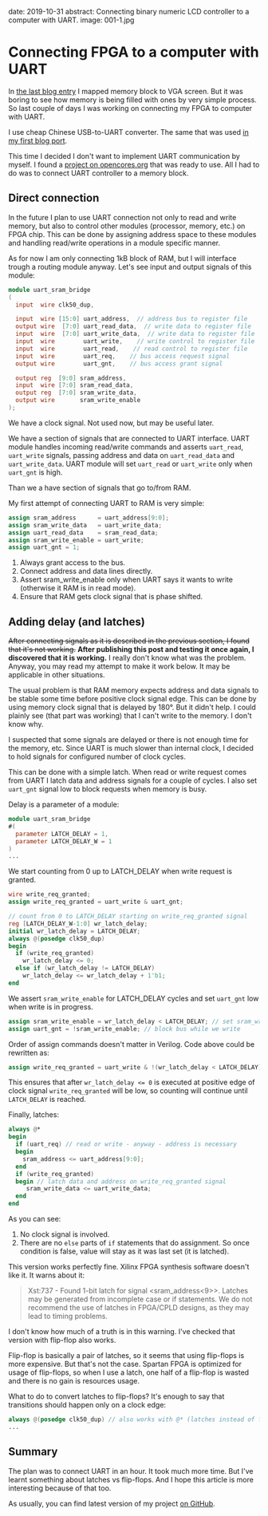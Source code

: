 date: 2019-10-31
abstract: Connecting binary numeric LCD controller to a computer with UART.
image: 001-1.jpg

# Connecting FPGA to a computer with UART

In [the last blog entry](013-Binary-numeric-screen-mode) I mapped memory block
to VGA screen. But it was boring to see
how memory is being filled with ones by very simple process.
So last couple of days I was working on connecting my FPGA to computer with
UART.

I use cheap Chinese USB-to-UART converter. The same that was used
[in my first blog port](001-Play-with-forth-and-STM32).

This time I decided I don't want to implement UART communication by myself.
I found a [project on opencores.org](https://opencores.org/projects/uart2bus) that was ready
to use. All I had to do was to connect UART controller to a memory block.

## Direct connection

In the future I plan to use UART connection not only to read and write memory,
but also to control other modules (processor, memory, etc.)
on FPGA chip. This can be done by assigning address space to these
modules and handling read/write operations in a module specific manner.

As for now I am only connecting 1kB block of RAM, but I will interface trough
a routing module anyway. Let's see input and output signals of this module:

```Verilog
module uart_sram_bridge
(
  input  wire clk50_dup,

  input  wire [15:0] uart_address,  // address bus to register file
  output wire  [7:0] uart_read_data,  // write data to register file
  input  wire  [7:0] uart_write_data,  // write data to register file
  input  wire        uart_write,    // write control to register file
  input  wire        uart_read,    // read control to register file
  input  wire        uart_req,    // bus access request signal
  output wire        uart_gnt,    // bus access grant signal

  output reg  [9:0] sram_address,
  input  wire [7:0] sram_read_data,
  output reg  [7:0] sram_write_data,
  output wire       sram_write_enable
);
```

We have a clock signal. Not used now, but may be useful later.

We have a section of signals that are connected to UART interface. UART
module handles incoming read/write commands and asserts `uart_read`,
`uart_write` signals, passing address and data on `uart_read_data`
and `uart_write_data`. UART module will set `uart_read` or `uart_write`
only when `uart_gnt` is high.

Than we a have section of signals that go to/from RAM.

My first attempt of connecting UART to RAM is very simple:

```Verilog
assign sram_address      = uart_address[9:0];
assign sram_write_data   = uart_write_data;
assign uart_read_data    = sram_read_data;
assign sram_write_enable = uart_write;
assign uart_gnt = 1;
```

1. Always grant access to the bus.
2. Connect address and data lines directly.
3. Assert sram_write_enable only when UART says it wants to write (otherwise it
   RAM is in read mode).
4. Ensure that RAM gets clock signal that is phase shifted.

## Adding delay (and latches)

~~After connecting signals as it is described in the previous section,
I found that it's not working.~~ **After publishing this post
and testing it once again, I discovered that it is working.**
I really don't know what was the problem. Anyway, you may
read my attempt to make it work below. It may be applicable in other
situations.

The usual problem is that RAM memory expects address and data signals
to be stable some time before positive clock signal edge.
This can be done by using memory clock signal that is delayed by 180&deg;.
But it didn't help. I could plainly see (that part was working)
that I can't write to the memory. I don't know why.

I suspected that some signals are delayed or there is not enough time
for the memory, etc.
Since UART is much slower than internal clock, I decided to hold
signals for configured number of clock cycles.

This can be done with a simple latch. When read or write request comes
from UART I latch data and address signals for a couple of cycles. I also
set `uart_gnt` signal low to block requests when memory is busy.

Delay is a parameter of a module:

```Verilog
module uart_sram_bridge
#(
  parameter LATCH_DELAY = 1,
  parameter LATCH_DELAY_W = 1
)
...
```

We start counting from 0 up to LATCH_DELAY when write request is granted.

```Verilog
wire write_req_granted;
assign write_req_granted = uart_write & uart_gnt;

// count from 0 to LATCH_DELAY starting on write_req_granted signal
reg [LATCH_DELAY_W-1:0] wr_latch_delay;
initial wr_latch_delay = LATCH_DELAY;
always @(posedge clk50_dup)
begin
  if (write_req_granted)
    wr_latch_delay <= 0;
  else if (wr_latch_delay != LATCH_DELAY)
    wr_latch_delay <= wr_latch_delay + 1'b1;
end
```

We assert `sram_write_enable` for LATCH_DELAY cycles and set `uart_gnt` low
when write is in progress.

```Verilog
assign sram_write_enable = wr_latch_delay < LATCH_DELAY; // set sram_write_enable for LATCH_DELAY clock cycles
assign uart_gnt = !sram_write_enable; // block bus while we write
```

Order of assign commands doesn't matter in Verilog. Code above could be rewritten
as:

```Verilog
assign write_req_granted = uart_write & !(wr_latch_delay < LATCH_DELAY);
```

This ensures that after `wr_latch_delay <= 0` is executed at positive edge
of clock signal `write_req_granted` will be low, so counting will continue
until `LATCH_DELAY` is reached.

Finally, latches:

```Verilog
always @*
begin
  if (uart_req) // read or write - anyway - address is necessary
  begin
    sram_address <= uart_address[9:0];
  end
  if (write_req_granted)
  begin // latch data and address on write_req_granted signal
	 sram_write_data <= uart_write_data;
  end
end
```

As you can see:

1. No clock signal is involved.
2. There are no `else` parts of `if` statements that do assignment. So once
   condition is false, value will stay as it was last set (it is latched).

This version works perfectly fine. Xilinx FPGA synthesis software doesn't like it.
It warns about it:

> Xst:737 - Found 1-bit latch for signal &lt;sram_address&lt;9&gt;&gt;. Latches may be generated from incomplete case or if statements. We do not recommend the use of latches in FPGA/CPLD designs, as they may lead to timing problems.

I don't know how much of a truth is in this warning. I've checked that
version with flip-flop also works.

Flip-flop is basically a pair
of latches, so it seems that using flip-flops is more expensive.
But that's not the case. Spartan FPGA is optimized for usage of flip-flops,
so when I use a latch, one half of a flip-flop is wasted and there
is no gain is resources usage.

What to do to convert latches to flip-flops? It's enough to say that transitions
should happen only on a clock edge:

```Verilog
always @(posedge clk50_dup) // also works with @* (latches instead of flip-flops)
...
```

## Summary

The plan was to connect UART in an hour. It took much more time. But I've learnt
something about latches vs flip-flops. And I hope this article is more interesting
because of that too.

As usually, you can find latest version of my project
[on GitHub](https://github.com/tocisz/verilog-vesa-ca/tree/vesa-vled).
